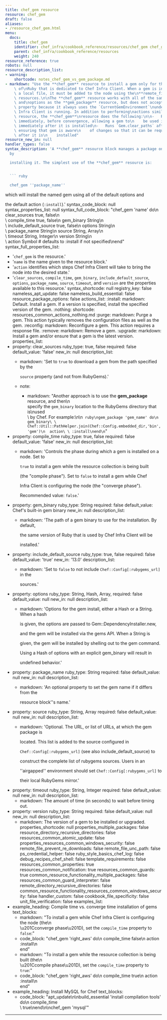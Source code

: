 ```yaml
---
title: chef_gem resource
resource: chef_gem
draft: false
aliases:
- /resource_chef_gem.html
menu:
  docs:
    title: chef_gem
    identifier: chef_infra/cookbook_reference/resources/chef_gem chef_gem
    parent: chef_infra/cookbook_reference/resources
    weight: 240
resource_reference: true
robots: null
resource_description_list:
- warning:
    shortcode: notes_chef_gem_vs_gem_package.md
- markdown: "Use the **chef_gem** resource to install a gem only for the instance\
    \ of\nRuby that is dedicated to Chef Infra Client. When a gem is installed\nfrom\
    \ a local file, it must be added to the node using the\n**remote_file** or **cookbook_file**\
    \ resources.\n\nThe **chef_gem** resource works with all of the same properties\
    \ and\noptions as the **gem_package** resource, but does not accept the\n`gem_binary`\
    \ property because it always uses the `CurrentGemEnvironment`\nunder which Chef\
    \ Infra Client is running. In addition to performing\nactions similar to the **gem_package**\
    \ resource, the **chef_gem**\nresource does the following:\n\n-   Runs its actions\
    \ immediately, before convergence, allowing a gem to\n    be used in a recipe\
    \ immediately after it is installed\n-   Runs `Gem.clear_paths` after the action,\
    \ ensuring that gem is aware\n    of changes so that it can be required immediately\
    \ after it is\n    installed"
resource_new_in: null
handler_types: false
syntax_description: 'A **chef_gem** resource block manages a package on a node, typically
  by

  installing it. The simplest use of the **chef_gem** resource is:


  ``` ruby

  chef_gem ''package_name''

  ```


  which will install the named gem using all of the default options and

  the default action (`:install`).'
syntax_code_block: null
syntax_properties_list: null
syntax_full_code_block: "chef_gem 'name' do\n  clear_sources              true, false\n\
  \  compile_time               true, false\n  gem_binary                 String\n\
  \  include_default_source     true, false\n  options                    String\n\
  \  package_name               String\n  source                     String, Array\n\
  \  timeout                    String, Integer\n  version                    String\n\
  \  action                     Symbol # defaults to :install if not specified\nend"
syntax_full_properties_list:
- '`chef_gem` is the resource.'
- '`name` is the name given to the resource block.'
- '`action` identifies which steps Chef Infra Client will take to bring the node into
  the desired state.'
- '`clear_sources`, `compile_time`, `gem_binary`, `include_default_source`, `options`,
  `package_name`, `source`, `timeout`, and `version` are the properties available
  to this resource.'
syntax_shortcode: null
registry_key: false
nameless_apt_update: false
nameless_build_essential: false
resource_package_options: false
actions_list:
  :install:
    markdown: Default. Install a gem. If a version is specified, install the specified
      version of the gem.
  :nothing:
    shortcode: resources_common_actions_nothing.md
  :purge:
    markdown: Purge a gem. This action typically removes the configuration files as
      well as the gem.
  :reconfig:
    markdown: Reconfigure a gem. This action requires a response file.
  :remove:
    markdown: Remove a gem.
  :upgrade:
    markdown: Install a gem and/or ensure that a gem is the latest version.
properties_list:
- property: clear_sources
  ruby_type: true, false
  required: false
  default_value: 'false'
  new_in: null
  description_list:
  - markdown: 'Set to `true` to download a gem from the path specified by the

      `source` property (and not from RubyGems).'
  - note:
    - markdown: "Another approach is to use the **gem_package** resource, and then\n\
        specify the `gem_binary` location to the RubyGems directory that is\nused\
        \ by Chef. For example:\n\n``` ruby\ngem_package 'gem_name' do\n  gem_binary\
        \ Chef::Util::PathHelper.join(Chef::Config.embedded_dir,'bin','gem')\n  action\
        \ :install\nend\n```"
- property: compile_time
  ruby_type: true, false
  required: false
  default_value: 'false'
  new_in: null
  description_list:
  - markdown: 'Controls the phase during which a gem is installed on a node. Set to

      `true` to install a gem while the resource collection is being built

      (the "compile phase"). Set to `false` to install a gem while Chef

      Infra Client is configuring the node (the "converge phase").

      Recommended value: `false`.'
- property: gem_binary
  ruby_type: String
  required: false
  default_value: Chef's built-in gem binary
  new_in: null
  description_list:
  - markdown: 'The path of a gem binary to use for the installation. By default,

      the same version of Ruby that is used by Chef Infra Client will be

      installed.'
- property: include_default_source
  ruby_type: true, false
  required: false
  default_value: 'true'
  new_in: '13.0'
  description_list:
  - markdown: 'Set to `false` to not include `Chef::Config[:rubygems_url]` in the

      sources.'
- property: options
  ruby_type: String, Hash, Array,
  required: false
  default_value: null
  new_in: null
  description_list:
  - markdown: 'Options for the gem install, either a Hash or a String. When a hash

      is given, the options are passed to Gem::DependencyInstaller.new,

      and the gem will be installed via the gems API. When a String is

      given, the gem will be installed by shelling out to the gem command.

      Using a Hash of options with an explicit gem_binary will result in

      undefined behavior.'
- property: package_name
  ruby_type: String
  required: false
  default_value: null
  new_in: null
  description_list:
  - markdown: 'An optional property to set the gem name if it differs from the

      resource block''s name.'
- property: source
  ruby_type: String, Array
  required: false
  default_value: null
  new_in: null
  description_list:
  - markdown: 'Optional. The URL, or list of URLs, at which the gem package is

      located. This list is added to the source configured in

      `Chef::Config[:rubygems_url]` (see also include_default_source) to

      construct the complete list of rubygems sources. Users in an

      ''airgapped'' environment should set `Chef::Config[:rubygems_url]` to

      their local RubyGems mirror.'
- property: timeout
  ruby_type: String, Integer
  required: false
  default_value: null
  new_in: null
  description_list:
  - markdown: The amount of time (in seconds) to wait before timing out.
- property: version
  ruby_type: String
  required: false
  default_value: null
  new_in: null
  description_list:
  - markdown: The version of a gem to be installed or upgraded.
properties_shortcode: null
properties_multiple_packages: false
resource_directory_recursive_directories: false
resources_common_atomic_update: false
properties_resources_common_windows_security: false
remote_file_prevent_re_downloads: false
remote_file_unc_path: false
ps_credential_helper: false
ruby_style_basics_chef_log: false
debug_recipes_chef_shell: false
template_requirements: false
resources_common_properties: true
resources_common_notification: true
resources_common_guards: true
common_resource_functionality_multiple_packages: false
resources_common_guard_interpreter: false
remote_directory_recursive_directories: false
common_resource_functionality_resources_common_windows_security: false
handler_custom: false
cookbook_file_specificity: false
unit_file_verification: false
examples_list:
- example_heading: Compile time vs. converge time installation of gems
  text_blocks:
  - markdown: "To install a gem while Chef Infra Client is configuring the node (the\n\
      \u201Cconverge phase\u201D), set the `compile_time` property to `false`:"
  - code_block: "chef_gem 'right_aws' do\n  compile_time false\n  action :install\n\
      end"
  - markdown: "To install a gem while the resource collection is being built (the\n\
      \u201Ccompile phase\u201D), set the `compile_time` property to `true`:"
  - code_block: "chef_gem 'right_aws' do\n  compile_time true\n  action :install\n\
      end"
- example_heading: Install MySQL for Chef
  text_blocks:
  - code_block: "apt_update\n\nbuild_essential 'install compilation tools' do\n  compile_time\
      \ true\nend\n\nchef_gem 'mysql'"

---
```

